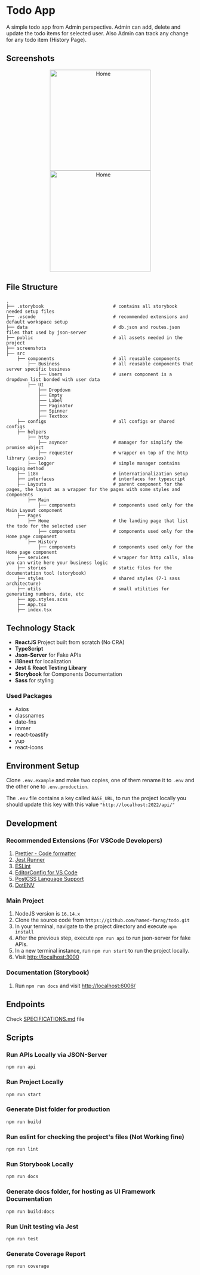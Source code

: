 # Todo App

A simple todo app from Admin perspective. Admin can add, delete and update the todo items for selected user. Also Admin can track any change for any todo item (History Page).

## Screenshots

<p align="center">
  <img src="./screenshots/sc-1.png" width="270" alt="Home">
  <img src="./screenshots/sc-2.png" width="270" alt="Home">
</p>

## File Structure

```
.
├── .storybook                          # contains all storybook needed setup files
├── .vscode                             # recommended extensions and default workspace setup
├── data                                # db.json and routes.json files that used by json-server
├── public                              # all assets needed in the project
├── screenshots
├── src
    ├── components                      # all reusable components
        ├── Business                    # all reusable components that server specific business
            ├── Users                   # users component is a dropdown list bonded with user data
        ├── UI
            ├── Dropdown
            ├── Empty
            ├── Label
            ├── Paginator
            ├── Spinner
            ├── Textbox
    ├── configs                         # all configs or shared configs
    ├── helpers
        ├── http
            ├── asyncer                 # manager for simplify the promise object
            ├── requester               # wrapper on top of the http library (axios)
        ├── logger                      # simple manager contains logging method
    ├── i18n                            # internationalization setup
    ├── interfaces                      # interfaces for typescript
    ├── Layouts                         # parent component for the pages, the layout as a wrapper for the pages with some styles and components
        ├── Main
            ├── components              # components used only for the Main Layout component
    ├── Pages
        ├── Home                        # the landing page that list the todo for the selected user
            ├── components              # components used only for the Home page component
        ├── History
            ├── components              # components used only for the Home page component
    ├── services                        # wrapper for http calls, also you can write here your business logic
    ├── stories                         # static files for the documentation tool (storybook)
    ├── styles                          # shared styles (7-1 sass architecture)
    ├── utils                           # small utilities for generating numbers, date, etc
    ├── app.styles.scss
    ├── App.tsx
    ├── index.tsx
```

## Technology Stack

- **ReactJS** Project built from scratch (No CRA)
- **TypeScript**
- **Json-Server** for Fake APIs
- **i18next** for localization
- **Jest** & **React Testing Library**
- **Storybook** for Components Documentation
- **Sass** for styling

### Used Packages

- Axios
- classnames
- date-fns
- immer
- react-toastify
- yup
- react-icons

## Environment Setup

Clone `.env.example` and make two copies, one of them rename it to `.env` and the other one to `.env.production`.

The `.env` file contains a key called `BASE_URL`, to run the project locally you should update this key with this value `"http://localhost:2022/api/"`

## Development

### Recommended Extensions (For VSCode Developers)

1.  [Prettier - Code formatter](https://marketplace.visualstudio.com/items?itemName=esbenp.prettier-vscode)
2.  [Jest Runner](https://marketplace.visualstudio.com/items?itemName=firsttris.vscode-jest-runner)
3.  [ESLint](https://marketplace.visualstudio.com/items?itemName=dbaeumer.vscode-eslint)
4.  [EditorConfig for VS Code](https://marketplace.visualstudio.com/items?itemName=EditorConfig.EditorConfig)
5.  [PostCSS Language Support](https://marketplace.visualstudio.com/items?itemName=csstools.postcss)
6.  [DotENV](https://marketplace.visualstudio.com/items?itemName=mikestead.dotenv)

### Main Project

1. NodeJS version is `16.14.x`
2. Clone the source code from `https://github.com/hamed-farag/todo.git`
3. In your terminal, navigate to the project directory and execute `npm install`
4. After the previous step, execute `npm run api` to run json-server for fake APIs.
5. In a new terminal instance, run `npm run start` to run the project locally.
6. Visit [http://localhost:3000](http://localhost:3000)

### Documentation (Storybook)

1. Run `npm run docs` and visit [http://localhost:6006/](http://localhost:6006)

## Endpoints

Check [SPECIFICATIONS.md](./SPECIFICATIONS.md) file

## Scripts

### Run APIs Locally via JSON-Server

`npm run api`

### Run Project Locally

`npm run start`

### Generate Dist folder for production

`npm run build`

### Run eslint for checking the project's files (Not Working fine)

`npm run lint`

### Run Storybook Locally

`npm run docs`

### Generate docs folder, for hosting as UI Framework Documentation

`npm run build:docs`

### Run Unit testing via Jest

`npm run test`

### Generate Coverage Report

`npm run coverage`
